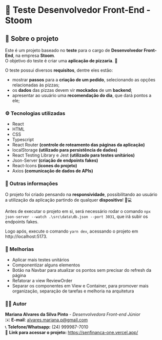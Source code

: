 # 📝 Teste Desenvolvedor Front-End - Stoom

## 📃 Sobre o projeto

Este é um projeto baseado no **teste** para o cargo de **Desenvolvedor Front-End**, na empresa **Stoom**. <br/>
O objetivo do teste é criar uma **aplicação de pizzaria**. 🍕

O teste possui diversos **requisitos**, dentre eles estão:

- mostrar **passos** para a **criação de um pedido**, selecionando as opções relacionadas às pizzas;
- os **dados** das pizzas devem vir **mockados** de um **backend**;
- apresentar ao usuário uma **recomendação do dia**, que dará pontos a ele;

### ⚙️ Tecnologias utilizadas

- React
- HTML
- CSS
- Typescript
- React Router **(controle de roteamento das páginas da aplicação)**
- localStorage **(utilizado para persistência de dados)**
- React Testing Library e Jest **(utilizado para testes unitários)**
- Json-Server **(criação de endpoints fakes)**
- React-Icons **(ícones do projeto)**
- Axios **(comunicação de dados de APIs)**

### 🔎 Outras informações

O projeto foi criado pensando na **responsividade**, possibilitando ao usuário a utilização da aplicação partindo de qualquer **dispositivo**! 📱💻

Antes de executar o projeto em si, será necessário rodar o comando `npx json-server --watch .\src\data\db.json --port 3031`, que irá subir os endpoints fakes.

Logo após, execute o comando `yarn dev`, acessando o projeto em http://localhost:5173.

### 🚀 Melhorias

- Aplicar mais testes unitários
- Componentizar alguns elementos
- Botão na Navbar para atualizar os pontos sem precisar do refresh da página
- Refatorar a view ReviewOrder
- Separar os componentes em View e Container, para promover mais organização, separação de tarefas e melhoria na arquitetura

### 🙋‍♀️ Autor

**Mariana Alvares da Silva Pinto** - _Desenvolvedora Front-end Júnior_ </br>
✉️ **E-mail**: alvares.mariana.p@gmail.com </br>
📞 **Telefone/Whatsapp:** (24) 999987-7010 </br>
📌 **Link para acessar o projeto:** https://senfinanca-one.vercel.app/
